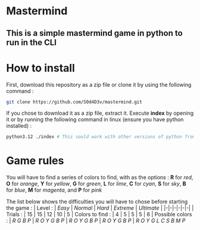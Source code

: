 # Mastermind
## This is a simple mastermind game in python to run in the CLI

# How to install
First, download this repository as a zip file or clone it by using the following command :
```sh
git clone https://github.com/S0d4D3v/mastermind.git
```
If you chose to download it as a zip file, extract it.
Execute **index** by opening it or by running the following command in linux (ensure you have python installed) :
```sh
python3.12 ./index # This sould work with other versions of python from the 3.x version
```

# Game rules
You will have to find a series of colors to find, with as the options :
**R** for *red*, 
**O** for *orange*, 
**Y** for *yellow*, 
**G** for *green*,
**L** for *lime*, 
**C** for *cyan*, 
**S** for *sky*, 
**B** for *blue*,
**M** for *magenta*,
and **P** for *pink*

The list below shows the difficulties you will have to chose before starting the game :
| Level : | *Easy* | *Normal* | *Hard* | *Extreme* | *Ultimate* |
|-|-|-|-|-|-|
| Trials : | 15 | 15 | 12 | 10 | 5
| Colors to find : | 4 | 5 | 5 | 5 | 6
| Possible colors : | *R G B P* | *R O Y G B P* | *R O Y G B P* | *R O Y G B P* | *R O Y G L C S B M P* 
